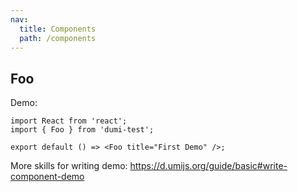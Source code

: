 ```yaml
---
nav:
  title: Components
  path: /components
---
```


## Foo

Demo:

```tsx
import React from 'react';
import { Foo } from 'dumi-test';

export default () => <Foo title="First Demo" />;
```

More skills for writing demo: https://d.umijs.org/guide/basic#write-component-demo

